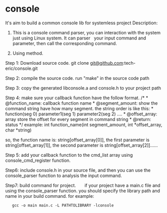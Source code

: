 # console
It's aim to build a common console lib for systemless project
Description:

1. This is a console command parser, you can interaction with the system just using Linux system. It can parser
   your input command  and parameter, then call the corresponding command.

2. Using method.

 Step 1: Download source code. git clone git@github.com:tech-eric/console.git

 Step 2: compile the source code. run "make" in the source code path

 Step 3: copy the generated libconsole.a and console.h to your project path

 Step 4: make sure your callback function have the follow format.
   /*
    *  @function_name: callback function name
    *  @segment_amount: show the command string have how many segment. the string order is like this:
    *   function(seg 0)  parameter1(seg 1) parameter2(seg 2) ....
    *  @offset_array: array store the offset for every segment in command string
    *  @return: status
    */
   example: int function_name(int segment_amount, int *offset_array, char *string)

   so, the function name is: string[offset_array[0]],  the first parameter is string[offset_array[1]], the second parameter is
   string[offset_array[2]]......

 Step 5: add your callback function to the cmd_list array using console_cmd_register function.

 Step6: include console.h in your source file, and then you can use the console_parser function to analysis the input command.

 Step7: build command for project.
       if your project have a main.c file and using the console_parser function. you should specify the library path and
       name in your build command. for example:

       gcc -o main main.c -L PATHTOLIBRARY -lconsole
